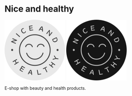 # Nice and healthy

<img src="https://raw.githubusercontent.com/martynov-alex/nice_and_healthy/main/assets/doc/logo_circle_light.png#gh-light-mode-only" width="200">
<img src="https://raw.githubusercontent.com/martynov-alex/nice_and_healthy/main/assets/doc/logo_circle_dark.png#gh-dark-mode-only" width="200">

E-shop with beauty and health products.
